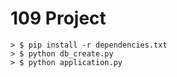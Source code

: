 # 109 Project
```
> $ pip install -r dependencies.txt
> $ python db_create.py
> $ python application.py
```
